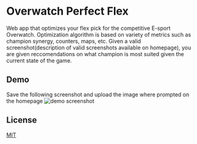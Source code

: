# Overwatch Perfect Flex

Web app that optimizes your flex pick for the competitive E-sport Overwatch. Optimization algorithm is based on variety of metrics such as champion synergy, counters, maps, etc. Given a valid screenshot(description of valid screenshots available on homepage), you are given reccomendations on what champion is most suited given the current state of the game.

## Demo
Save the following screenshot and upload the image where prompted on the homepage 
![demo screenshot](https://i.imgur.com/YNuQTUq.jpg)

## License
[MIT](https://choosealicense.com/licenses/mit/)
